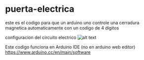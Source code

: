 # puerta-electrica
este es el codigo para que un arduino uno controle una cerradura magnetica automaticamente con un codigo de 4 digitos

configuracion del circuito electrico
![alt text](http://hackster.imgix.net/uploads/attachments/856475/wiring_2_mmmWaith8e.png)

Este codigo funciona en Arduino IDE (no en arduino web editor) https://www.arduino.cc/en/main/software
